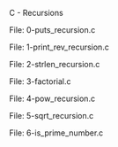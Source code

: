 C - Recursions

File: 0-puts_recursion.c

File: 1-print_rev_recursion.c

File: 2-strlen_recursion.c

File: 3-factorial.c

File: 4-pow_recursion.c

File: 5-sqrt_recursion.c

File: 6-is_prime_number.c